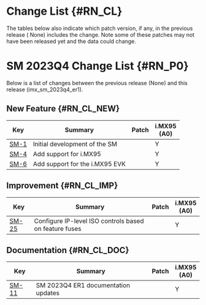 Change List {#RN_CL}
===========

The tables below also indicate which patch version, if any, in the previous release (
None) includes the change. Note some of these patches may not have been released yet and
the data could change.

SM 2023Q4 Change List {#RN_P0}
====================================

Below is a list of changes between the previous release (None) and this release (imx_sm_2023q4_er1).

New Feature {#RN_CL_NEW}
------------

| Key     | Summary                        | Patch | i.MX95<br> (A0) |
|------------|-------------------------------|-------|---|
| [SM-1](https://jira.sw.nxp.com/projects/SCF/issues/SM-1) | Initial development of the SM |   | Y |
| [SM-4](https://jira.sw.nxp.com/projects/SCF/issues/SM-4) | Add support for i.MX95 |   | Y |
| [SM-6](https://jira.sw.nxp.com/projects/SCF/issues/SM-6) | Add support for the i.MX95 EVK |   | Y |

Improvement {#RN_CL_IMP}
------------

| Key     | Summary                        | Patch | i.MX95<br> (A0) |
|------------|-------------------------------|-------|---|
| [SM-25](https://jira.sw.nxp.com/projects/SCF/issues/SM-25) | Configure IP-level ISO controls based on feature fuses |   | Y |

Documentation {#RN_CL_DOC}
------------

| Key     | Summary                        | Patch | i.MX95<br> (A0) |
|------------|-------------------------------|-------|---|
| [SM-11](https://jira.sw.nxp.com/projects/SCF/issues/SM-11) | SM 2023Q4 ER1 documentation updates |   | Y |

